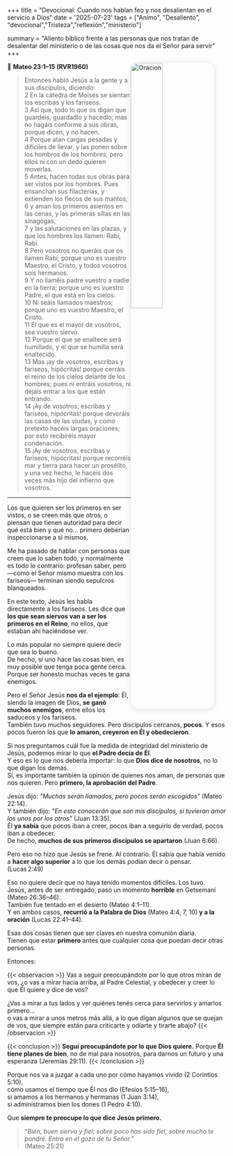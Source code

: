 +++
title = "Devocional: Cuando nos hablan feo y nos desalientan en el servicio a Dios"
date = '2025-07-23'
tags = ["Animo", "Desaliento", "devocional","Tristeza","reflexión","ministerio"]

summary = "Aliento bíblico frente a las personas que nos tratan de desalentar del ministerio o de las cosas que nos da el Señor para servir"
+++

<img src="/images/pray.jpg" 
     alt="Oracion"
     style="float: right; 
            margin-right: 2em; 
            margin-bottom: 1em; 
            max-width: 320px; 
            width: 38%; 
            height: auto; 
            border-radius: 18px; 
            box-shadow: 0 2px 14px rgba(0,0,0,0.12);" />

📖 **Mateo 23:1–15 (RVR1960)**

> Entonces habló Jesús a la gente y a sus discípulos, diciendo:  
> 2 En la cátedra de Moisés se sientan los escribas y los fariseos.  
> 3 Así que, todo lo que os digan que guardéis, guardadlo y hacedlo; mas no hagáis conforme a sus obras, porque dicen, y no hacen.  
> 4 Porque atan cargas pesadas y difíciles de llevar, y las ponen sobre los hombros de los hombres; pero ellos ni con un dedo quieren moverlas.  
> 5 Antes, hacen todas sus obras para ser vistos por los hombres. Pues ensanchan sus filacterias, y extienden los flecos de sus mantos;  
> 6 y aman los primeros asientos en las cenas, y las primeras sillas en las sinagogas,  
> 7 y las salutaciones en las plazas, y que los hombres los llamen: Rabí, Rabí.  
> 8 Pero vosotros no queráis que os llamen Rabí; porque uno es vuestro Maestro, el Cristo, y todos vosotros sois hermanos.  
> 9 Y no llaméis padre vuestro a nadie en la tierra; porque uno es vuestro Padre, el que está en los cielos.  
> 10 Ni seáis llamados maestros; porque uno es vuestro Maestro, el Cristo.  
> 11 El que es el mayor de vosotros, sea vuestro siervo.  
> 12 Porque el que se enaltece será humillado, y el que se humilla será enaltecido.  
> 13 Mas ¡ay de vosotros, escribas y fariseos, hipócritas! porque cerráis el reino de los cielos delante de los hombres; pues ni entráis vosotros, ni dejáis entrar a los que están entrando.  
> 14 ¡Ay de vosotros, escribas y fariseos, hipócritas! porque devoráis las casas de las viudas, y como pretexto hacéis largas oraciones; por esto recibiréis mayor condenación.  
> 15 ¡Ay de vosotros, escribas y fariseos, hipócritas! porque recorréis mar y tierra para hacer un prosélito, y una vez hecho, le hacéis dos veces más hijo del infierno que vosotros.

---

Los que quieren ser los primeros en ser vistos, o se creen más que otros, o piensan que tienen autoridad para decir qué está bien y qué no… primero deberían inspeccionarse a sí mismos.

Me ha pasado de hablar con personas que creen que lo saben todo, y normalmente es todo lo contrario: profesan saber, pero —como el Señor mismo muestra con los fariseos— terminan siendo sepulcros blanqueados.

En este texto, Jesús les habla directamente a los fariseos. Les dice que **los que sean siervos van a ser los primeros en el Reino**, no ellos, que estaban ahí haciéndose ver.

Lo más popular no siempre quiere decir que sea lo bueno.  
De hecho, si uno hace las cosas bien, es muy posible que tenga poca gente cerca. Porque ser honesto muchas veces te gana enemigos.

Pero el Señor Jesús **nos da el ejemplo**: Él, siendo la imagen de Dios, **se ganó muchos enemigos**, entre ellos los saduceos y los fariseos.  
También tuvo muchos seguidores. Pero discípulos cercanos, **pocos**. Y esos pocos fueron los que **lo amaron, creyeron en Él y obedecieron**.

Si nos preguntamos cuál fue la medida de integridad del ministerio de Jesús, podemos mirar lo que **el Padre decía de Él**.  
Y eso es lo que nos debería importar: lo que **Dios dice de nosotros**, no lo que digan los demás.  
Sí, es importante también la opinión de quienes nos aman, de personas que nos quieren. Pero **primero, la aprobación del Padre**.

Jesús dijo: *"Muchos serán llamados, pero pocos serán escogidos"* (Mateo 22:14).  
Y también dijo: *"En esto conocerán que son mis discípulos, si tuvieran amor los unos por los otros"* (Juan 13:35).  
Él **ya sabía** que pocos iban a creer, pocos iban a seguirlo de verdad, pocos iban a obedecer.  
De hecho, **muchos de sus primeros discípulos se apartaron** (Juan 6:66).

Pero eso no hizo que Jesús se frene. Al contrario. Él sabía que había venido a **hacer algo superior** a lo que los demás podían decir o pensar.(Lucas 2:49)

Eso no quiere decir que no haya tenido momentos difíciles. Los tuvo.  
Jesús, antes de ser entregado, pasó un momento **horrible** en Getsemaní (Mateo 26:36–46).  
También fue tentado en el desierto (Mateo 4:1–11).  
Y en ambos casos, **recurrió a la Palabra de Dios** (Mateo 4:4, 7, 10) **y a la oración** (Lucas 22:41–44).


Esas dos cosas tienen que ser claves en nuestra comunión diaria.  
Tienen que estar **primero** antes que cualquier cosa que puedan decir otras personas.

Entonces:

{{< observacion >}}
Vas a seguir preocupándote por lo que otros miran de vos,
¿o vas a mirar hacia arriba, al Padre Celestial, y obedecer y creer lo que Él quiere y dice de vos?

¿Vas a mirar a tus lados y ver quiénes tenés cerca para servirlos y amarlos primero…  
o vas a mirar a unos metros más allá, a lo que digan algunos que se quejan de vos, que siempre están para criticarte y odiarte y tirarte abajo?
{{< /observacion >}}

{{< conclusion >}}
**Seguí preocupándote por lo que Dios quiere.** 
Porque **Él tiene planes de bien**, no de mal para nosotros, para darnos un futuro y una esperanza (Jeremías 29:11).
{{< /conclusion >}}

Porque nos va a juzgar a cada uno por cómo hayamos vivido (2 Corintios 5:10),  
cómo usamos el tiempo que Él nos dio (Efesios 5:15–16),  
si amamos a los hermanos y hermanas (1 Juan 3:14),  
si administramos bien los dones (1 Pedro 4:10).

Que **siempre te preocupe lo que dice Jesús primero.**

> *“Bien, buen siervo y fiel; sobre poco has sido fiel, sobre mucho te pondré. Entra en el gozo de tu Señor.”*  
> (Mateo 25:21)